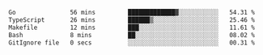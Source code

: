 <!--START_SECTION:waka-->

```txt
Go               56 mins         █████████████▓░░░░░░░░░░░   54.31 %
TypeScript       26 mins         ██████▒░░░░░░░░░░░░░░░░░░   25.46 %
Makefile         12 mins         ███░░░░░░░░░░░░░░░░░░░░░░   11.61 %
Bash             8 mins          ██░░░░░░░░░░░░░░░░░░░░░░░   08.02 %
GitIgnore file   0 secs          ░░░░░░░░░░░░░░░░░░░░░░░░░   00.31 %
```

<!--END_SECTION:waka-->
